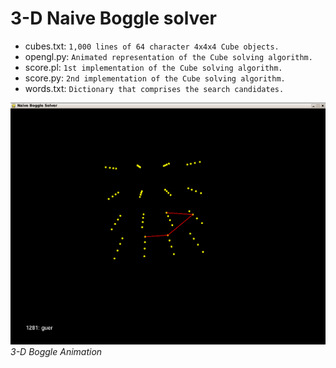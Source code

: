 # 3-D Naive Boggle solver

- cubes.txt: `1,000 lines of 64 character 4x4x4 Cube objects.`
- opengl.py: `Animated representation of the Cube solving algorithm.`
- score.pl: `1st implementation of the Cube solving algorithm.`
- score.py: `2nd implementation of the Cube solving algorithm.`
- words.txt: `Dictionary that comprises the search candidates.`

![3-D Boggle Animation](boggle_animated.png)
*3-D Boggle Animation*
